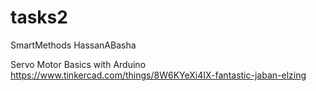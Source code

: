 # tasks2
SmartMethods
HassanABasha

Servo Motor Basics with Arduino
https://www.tinkercad.com/things/8W6KYeXi4IX-fantastic-jaban-elzing
